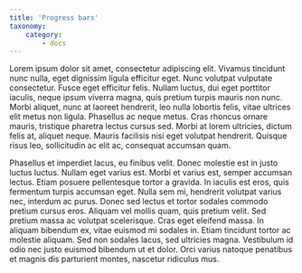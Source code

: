 ```yaml
---
title: 'Progress bars'
taxonomy:
    category:
        - docs
---
```


 Lorem ipsum dolor sit amet, consectetur adipiscing elit. Vivamus tincidunt nunc nulla, eget dignissim ligula efficitur eget. Nunc volutpat vulputate consectetur. Fusce eget efficitur felis. Nullam luctus, dui eget porttitor iaculis, neque ipsum viverra magna, quis pretium turpis mauris non nunc. Morbi aliquet, nunc at laoreet hendrerit, leo nulla lobortis felis, vitae ultrices elit metus non ligula. Phasellus ac neque metus. Cras rhoncus ornare mauris, tristique pharetra lectus cursus sed. Morbi at lorem ultricies, dictum felis at, aliquet neque. Mauris facilisis nisi eget volutpat hendrerit. Quisque risus leo, sollicitudin ac elit ac, consequat accumsan quam.

Phasellus et imperdiet lacus, eu finibus velit. Donec molestie est in justo luctus luctus. Nullam eget varius est. Morbi et varius est, semper accumsan lectus. Etiam posuere pellentesque tortor a gravida. In iaculis est eros, quis fermentum turpis accumsan eget. Nulla sem mi, hendrerit volutpat varius nec, interdum ac purus. Donec sed lectus et tortor sodales commodo pretium cursus eros. Aliquam vel mollis quam, quis pretium velit. Sed pretium massa ac volutpat scelerisque. Cras eget eleifend massa. In aliquam bibendum ex, vitae euismod mi sodales in. Etiam tincidunt tortor ac molestie aliquam. Sed non sodales lacus, sed ultricies magna. Vestibulum id odio nec justo euismod bibendum ut et dolor. Orci varius natoque penatibus et magnis dis parturient montes, nascetur ridiculus mus. 